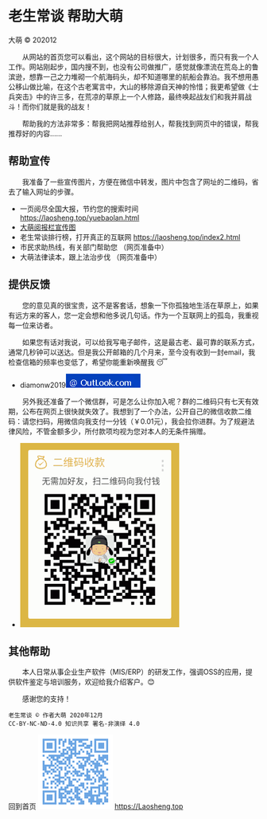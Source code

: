 老生常谈 帮助大萌
=================
大萌 © 202012

　　从网站的首页您可以看出，这个网站的目标很大，计划很多，而只有我一个人工作。网站刚起步，国内搜不到，也没有公司做推广，感觉就像漂流在荒岛上的鲁滨逊，想靠一己之力堆砌一个航海码头，却不知道哪里的航船会靠泊。我不想用愚公移山做比喻，在这个古老寓言中，大山的移除源自天神的怜惜；我更希望做《士兵突击》中的许三多，在荒凉的草原上一个人修路，最终唤起战友们和我并肩战斗！而你们就是我的战友！

　　帮助我的方法非常多：帮我把网站推荐给别人，帮我找到网页中的错误，帮我推荐好的内容……

帮助宣传
--------

　　我准备了一些宣传图片，方便在微信中转发，图片中包含了网址的二维码，省去了输入网址的步骤。

 * 一页阅尽全国大报，节约您的搜索时间	https://laosheng.top/yuebaolan.html
 * [大萌阅报栏宣传图](./broad "全球报讯，正在汇集")
 * 老生常谈排行榜，打开真正的互联网	https://laosheng.top/index2.html
 * 市民求助热线，有关部门帮助您	（网页准备中）
 * 大萌法律读本，跟上法治步伐	（网页准备中）

提供反馈
--------

　　您的意见真的很宝贵，这不是客套话，想象一下你孤独地生活在草原上，如果有远方来的客人，您一定会想和他多说几句话。作为一个互联网上的孤岛，我重视每一位来访者。

　　如果您有话对我说，可以给我写电子邮件，这是最古老、最可靠的联系方式，通常几秒钟可以送达。但是我公开邮箱的几个月来，至今没有收到一封email，我检查信箱的频率也变低了，希望你能重新唤醒我 😴
+ diamonw2019![邮件后缀加载中](./mail-2020.png)

　　另外我还准备了一个微信群，可是怎么让你加入呢？群的二维码只有七天有效期，公布在网页上很快就失效了。我想到了一个办法，公开自己的微信收款二维码：请您扫码，用微信向我支付一分钱（￥0.01元），我会拉你进群。为了规避法律风险，不管金额多少，所付款项均视为您对本人的无条件捐赠。
+ ![微信支付二维码图片准备中](./weixinpay-202008.png)


其他帮助
---------

　　本人日常从事企业生产软件（MIS/ERP）的研发工作，强调OSS的应用，提供软件鉴定与培训服务，欢迎给我介绍客户。😊

　　感谢您的支持！

	老生常谈 © 作者大萌 2020年12月
	CC-BY-NC-ND-4.0 知识共享 署名-非演绎 4.0

回到首页
<a href=".." title="返回老生常谈首页"><img src="../indexQR-Blue.png" /></a> 
https://Laosheng.top
